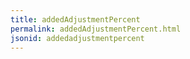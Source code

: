 ```yaml
---
title: addedAdjustmentPercent
permalink: addedAdjustmentPercent.html
jsonid: addedadjustmentpercent
---
```

